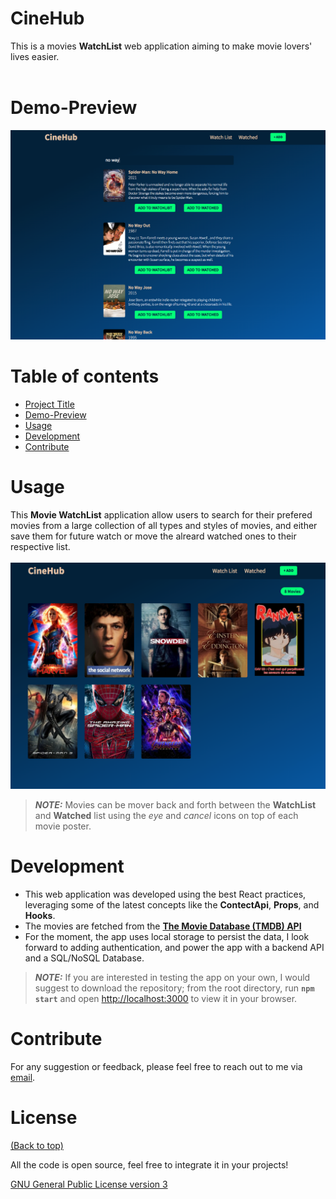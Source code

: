 # CineHub
This is a movies **WatchList** web application aiming to make movie lovers' lives easier.<br><br />
# Demo-Preview
![Demo](./demo/plots/demo.png "Demo")
# Table of contents
- [Project Title](#cinehub)
- [Demo-Preview](#demo-preview)
- [Usage](#usage)
- [Development](#development)
- [Contribute](#contribute)
# Usage
This **Movie WatchList** application allow users to search for their prefered movies from a large collection of all types and styles of movies, and either save them for future watch or move the alreard watched ones to their respective list. <br><br />
![Demo](./demo/plots/demo_watchlist.png "Demo")
> **_NOTE:_**  Movies can be mover back and forth between the **WatchList** and **Watched** list using the *eye* and *cancel* icons on top of each movie poster.
# Development
- This web application was developed using the best React practices, leveraging some of the latest concepts like the **ContectApi**, **Props**, and **Hooks**.
- The movies are fetched from the [**The Movie Database (TMDB) API**](https://www.themoviedb.org/)
- For the moment, the app uses local storage to persist the data, I look forward to adding authentication, and power the app with a backend API and a SQL/NoSQL Database.

> **_NOTE:_** If you are interested in testing the app on your own, I would suggest to download the repository; from the root directory, run **`npm start`** and open [http://localhost:3000](http://localhost:3000) to view it in your browser.
# Contribute
For any suggestion or feedback, please feel free to reach out to me via [email](mailto:njucesar@gmail.com).
# License
[(Back to top)](#cinehub)

All the code is open source, feel free to integrate it in your projects!

[GNU General Public License version 3](https://opensource.org/licenses/GPL-3.0)

